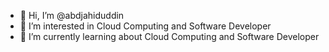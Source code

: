 - 👋 Hi, I’m @abdjahiduddin
- 👀 I’m interested in Cloud Computing and Software Developer
- 🌱 I’m currently learning about Cloud Computing and Software Developer
<!-- - 💞️ I’m looking to collaborate on ...
- 📫 How to reach me ... -->

<!---
abdjahiduddin/abdjahiduddin is a ✨ special ✨ repository because its `README.md` (this file) appears on your GitHub profile.
You can click the Preview link to take a look at your changes.
--->
